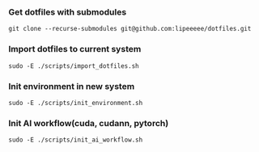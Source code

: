 ### Get dotfiles with submodules
```
git clone --recurse-submodules git@github.com:lipeeeee/dotfiles.git
```

### Import dotfiles to current system
```
sudo -E ./scripts/import_dotfiles.sh
```

### Init environment in new system 
```
sudo -E ./scripts/init_environment.sh
```

### Init AI workflow(cuda, cudann, pytorch) 
```
sudo -E ./scripts/init_ai_workflow.sh
```
